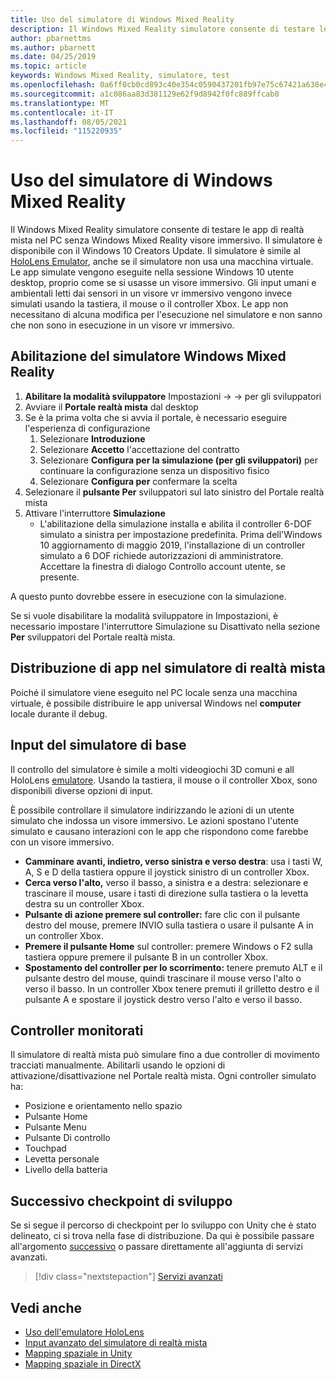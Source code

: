 ```yaml
---
title: Uso del simulatore di Windows Mixed Reality
description: Il Windows Mixed Reality simulatore consente di testare le app di realtà mista nel PC senza Windows Mixed Reality visore immersivo.
author: pbarnettms
ms.author: pbarnett
ms.date: 04/25/2019
ms.topic: article
keywords: Windows Mixed Reality, simulatore, test
ms.openlocfilehash: 0a6ff0cb0cd893c40e354c0590437201fb97e75c67421a638e47897b19a8f688
ms.sourcegitcommit: a1c086aa83d381129e62f9d8942f0fc889ffcab0
ms.translationtype: MT
ms.contentlocale: it-IT
ms.lasthandoff: 08/05/2021
ms.locfileid: "115220935"
---
```

# <a name="using-the-windows-mixed-reality-simulator"></a>Uso del simulatore di Windows Mixed Reality

Il Windows Mixed Reality simulatore consente di testare le app di realtà mista nel PC senza Windows Mixed Reality visore immersivo. Il simulatore è disponibile con il Windows 10 Creators Update. Il simulatore è simile al [HoloLens Emulator](using-the-hololens-emulator.md), anche se il simulatore non usa una macchina virtuale. Le app simulate vengono eseguite nella sessione Windows 10 utente desktop, proprio come se si usasse un visore immersivo. Gli input umani e ambientali letti dai sensori in un visore vr immersivo vengono invece simulati usando la tastiera, il mouse o il controller Xbox. Le app non necessitano di alcuna modifica per l'esecuzione nel simulatore e non sanno che non sono in esecuzione in un visore vr immersivo.

## <a name="enabling-the-windows-mixed-reality-simulator"></a>Abilitazione del simulatore Windows Mixed Reality

1. **Abilitare la modalità sviluppatore** Impostazioni -> -> per gli sviluppatori
2. Avviare il **Portale realtà mista** dal desktop
3. Se è la prima volta che si avvia il portale, è necessario eseguire l'esperienza di configurazione
   1. Selezionare **Introduzione**
   2. Selezionare **Accetto** l'accettazione del contratto
   3. Selezionare **Configura per la simulazione (per gli sviluppatori)** per continuare la configurazione senza un dispositivo fisico
   4. Selezionare **Configura per** confermare la scelta
4. Selezionare il **pulsante Per** sviluppatori sul lato sinistro del Portale realtà mista
5. Attivare l'interruttore **Simulazione**
   * L'abilitazione della simulazione installa e abilita il controller 6-DOF simulato a sinistra per impostazione predefinita.  Prima dell'Windows 10 aggiornamento di maggio 2019, l'installazione di un controller simulato a 6 DOF richiede autorizzazioni di amministratore.  Accettare la finestra di dialogo Controllo account utente, se presente.

A questo punto dovrebbe essere in esecuzione con la simulazione.

Se si vuole disabilitare la modalità sviluppatore in Impostazioni,  è necessario impostare l'interruttore Simulazione su Disattivato nella sezione **Per** sviluppatori del Portale realtà mista.

## <a name="deploying-apps-to-the-mixed-reality-simulator"></a>Distribuzione di app nel simulatore di realtà mista

Poiché il simulatore viene eseguito nel PC locale senza una macchina virtuale, è possibile distribuire le app universal Windows nel **computer** locale durante il debug.

## <a name="basic-simulator-input"></a>Input del simulatore di base

Il controllo del simulatore è simile a molti videogiochi 3D comuni e all HoloLens [emulatore](using-the-hololens-emulator.md). Usando la tastiera, il mouse o il controller Xbox, sono disponibili diverse opzioni di input.

È possibile controllare il simulatore indirizzando le azioni di un utente simulato che indossa un visore immersivo. Le azioni spostano l'utente simulato e causano interazioni con le app che rispondono come farebbe con un visore immersivo.
* **Camminare avanti, indietro, verso sinistra e verso destra**: usa i tasti W, A, S e D della tastiera oppure il joystick sinistro di un controller Xbox.
* **Cerca verso l'alto,** verso il basso, a sinistra e a destra: selezionare e trascinare il mouse, usare i tasti di direzione sulla tastiera o la levetta destra su un controller Xbox.
* **Pulsante di azione premere sul controller:** fare clic con il pulsante destro del mouse, premere INVIO sulla tastiera o usare il pulsante A in un controller Xbox.
* **Premere il pulsante Home** sul controller: premere Windows o F2 sulla tastiera oppure premere il pulsante B in un controller Xbox.
* **Spostamento del controller per lo scorrimento:** tenere premuto ALT e il pulsante destro del mouse, quindi trascinare il mouse verso l'alto o verso il basso. In un controller Xbox tenere premuti il grilletto destro e il pulsante A e spostare il joystick destro verso l'alto e verso il basso.

## <a name="tracked-controllers"></a>Controller monitorati

Il simulatore di realtà mista può simulare fino a due controller di movimento tracciati manualmente. Abilitarli usando le opzioni di attivazione/disattivazione nel Portale realtà mista. Ogni controller simulato ha:
* Posizione e orientamento nello spazio
* Pulsante Home
* Pulsante Menu
* Pulsante Di controllo
* Touchpad
* Levetta personale
* Livello della batteria

## <a name="next-development-checkpoint"></a>Successivo checkpoint di sviluppo

Se si segue il percorso di checkpoint per lo sviluppo con Unity che è stato delineato, ci si trova nella fase di distribuzione. Da qui è possibile passare all'argomento [successivo](../../develop/unity/unity-development-overview.md#4-deploying-to-a-device-or-emulator) o passare direttamente all'aggiunta di servizi avanzati.

> [!div class="nextstepaction"]
> [Servizi avanzati](../../develop/unity/unity-development-overview.md#5-adding-services)


## <a name="see-also"></a>Vedi anche
* [Uso dell'emulatore HoloLens](using-the-hololens-emulator.md)
* [Input avanzato del simulatore di realtà mista](advanced-hololens-emulator-and-mixed-reality-simulator-input.md)
* [Mapping spaziale in Unity](../../develop/unity/spatial-mapping-in-unity.md)
* [Mapping spaziale in DirectX](../../develop/native/spatial-mapping-in-directx.md)

